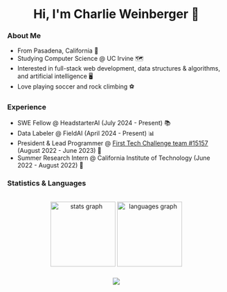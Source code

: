 <h1 align="center">Hi, I'm Charlie Weinberger 👋 </h1>

### About Me
- From Pasadena, California 🌹
- Studying Computer Science @ UC Irvine 🗺️
- Interested in full-stack web development, data structures & algorithms, and artificial intelligence 🖥️
- Love playing soccer and rock climbing ⚽

### Experience
- SWE Fellow @ HeadstarterAI (July 2024 - Present) 📚
- Data Labeler @ FieldAI (April 2024 - Present) 📊
- President & Lead Programmer @ [First Tech Challenge team #15157](https://github.com/IFC-Robotics) (August 2022 - June 2023) 🤖
- Summer Research Intern @ California Institute of Technology (June 2022 - August 2022) 🌠

### Statistics & Languages

<br>

<div align="center">
  <img src="https://github-readme-stats.vercel.app/api?username=charlieweinberger&hide_title=false&hide_rank=false&show_icons=true&include_all_commits=true&count_private=true&disable_animations=false&theme=dracula&locale=en&hide_border=false" height="150" alt="stats graph"  />
  <img src="https://github-readme-stats.vercel.app/api/top-langs?username=charlieweinberger&locale=en&hide_title=false&layout=compact&card_width=320&langs_count=5&theme=dracula&hide_border=false" height="150" alt="languages graph"  />
</div>

### 

<p align="center">
  <a href="https://skillicons.dev">
    <img src="https://skillicons.dev/icons?i=py,c,cpp,rust,java,js,ts,html,css,nodejs,react,nextjs,firebase,postgresql,openai,langchain,pinecone,aws,git,vim,vscode" />
  </a>
</p>
